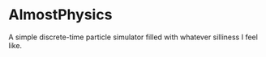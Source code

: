 AlmostPhysics
=============

A simple discrete-time particle simulator filled with whatever silliness I feel like.
